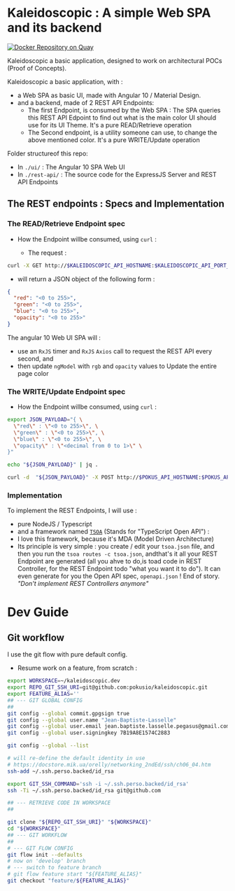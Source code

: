 # Kaleidoscopic : A simple Web SPA and its backend

[![Docker Repository on Quay](https://quay.io/repository/pok-us-io/kaleidoscopic/status "Docker Repository on Quay")](https://quay.io/repository/pok-us-io/kaleidoscopic)

Kaleidoscopic a basic application, designed to work on architectural POCs (Proof of Concepts).

Kaleidoscopic a basic application, with :

* a Web SPA as basic UI, made with Angular 10 / Material Design.
* and a backend, made of 2 REST API Endpoints:
  * The first Endpoint, is consumed by the Web SPA : The SPA queries this REST API Edpoint to find out what is the main color UI should use for its UI Theme. It's a pure READ/Retrieve operation
  * The Second endpoint, is a utility someone can use, to change the above mentioned color. It's a pure WRITE/Update operation

Folder structureof this repo:

* In `./ui/` : The Angular 10 SPA Web UI
* In `./rest-api/` : The source code for the ExpressJS Server and REST API Endpoints





## The REST endpoints : Specs and Implementation




### The READ/Retrieve Endpoint spec

* How the Endpoint willbe consumed, using `curl` :

  * The request :

```bash
curl -X GET http://$KALEIDOSCOPIC_API_HOSTNAME:$KALEIDOSCOPIC_API_PORT_NO/api/v1/ui/theme/maincolor | jq .
```
  * will return a JSON object of the following form :

```JSon
{
  "red": "<0 to 255>",
  "green": "<0 to 255>",
  "blue": "<0 to 255>",
  "opacity": "<0 to 255>"
}
```

The angular 10 Web UI SPA will :
* use an `RxJS` timer and `RxJS` `Axios` call to request the REST API every second, and
* then update `ngModel` with `rgb` and `opacity` values to Update the entire page color


### The WRITE/Update Endpoint spec

* How the Endpoint willbe consumed, using `curl` :

```bash
export JSON_PAYLOAD="{ \
  \"red\" : \"<0 to 255>\", \
  \"green\" : \"<0 to 255>\", \
  \"blue\" : \"<0 to 255>\", \
  \"opacity\" : \"<decimal from 0 to 1>\" \
}"

echo "${JSON_PAYLOAD}" | jq .

curl -d  "${JSON_PAYLOAD}" -X POST http://$POKUS_API_HOSTNAME:$POKUS_API_PORT_NO/api/v1/files/management/ui/theme/maincolor | jq .

```

### Implementation

To implement the REST Endpoints, I will use :

* pure NodeJS / Typescript
* and a framework named [`TSOA`](https://github.com/lukeautry/tsoa) (Stands for "TypeScript Open API")  :
* I love this framework, because it's MDA (Model Driven Architecture)
* Its principle is very simple : you create / edit your `tsoa.json` file, and then you run the `tsoa routes -c tsoa.json`, andthat's it all your REST Endpoint are generated (all you ahve to do,is toad code in REST Controller, for the REST Endpoint todo "what you want it to do"). It can even generate for you the Open API spec, `openapi.json` ! End of story. _"Don't implement REST Controllers anymore"_


# Dev Guide

## Git workflow

I use the git flow with pure default config.

* Resume work on a feature, from scratch  :

```bash
export WORKSPACE=~/kaleidoscopic.dev
export REPO_GIT_SSH_URI=git@github.com:pokusio/kaleidoscopic.git
export FEATURE_ALIAS=''
## --- GIT GLOBAL CONFIG
##
git config --global commit.gpgsign true
git config --global user.name "Jean-Baptiste-Lasselle"
git config --global user.email jean.baptiste.lasselle.pegasus@gmail.com
git config --global user.signingkey 7B19A8E1574C2883

git config --global --list

# will re-define the default identity in use
# https://docstore.mik.ua/orelly/networking_2ndEd/ssh/ch06_04.htm
ssh-add ~/.ssh.perso.backed/id_rsa

export GIT_SSH_COMMAND='ssh -i ~/.ssh.perso.backed/id_rsa'
ssh -Ti ~/.ssh.perso.backed/id_rsa git@github.com

## --- RETRIEVE CODE IN WORKSPACE
##

git clone "${REPO_GIT_SSH_URI}" "${WORKSPACE}"
cd "${WORKSPACE}"
## --- GIT WORKFLOW
##
# --- GIT FLOW CONFIG
git flow init --defaults
# now on 'develop' branch
# --- switch to feature branch
# git flow feature start "${FEATURE_ALIAS}"
git checkout "feature/${FEATURE_ALIAS}"
